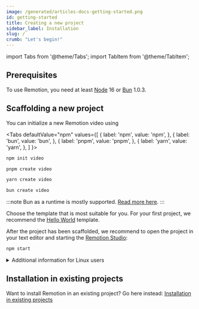 ```yaml
---
image: /generated/articles-docs-getting-started.png
id: getting-started
title: Creating a new project
sidebar_label: Installation
slug: /
crumb: "Let's begin!"
---
```


import Tabs from '@theme/Tabs';
import TabItem from '@theme/TabItem';

## Prerequisites

To use Remotion, you need at least [Node](https://nodejs.org/en/download/) 16 or [Bun](https://bun.sh) 1.0.3.

## Scaffolding a new project

You can initialize a new Remotion video using

<Tabs
defaultValue="npm"
values={[
{ label: 'npm', value: 'npm', },
{ label: 'bun', value: 'bun', },
{ label: 'pnpm', value: 'pnpm', },
{ label: 'yarn', value: 'yarn', },
]
}>
<TabItem value="npm">

```bash
npm init video
```

  </TabItem>
  <TabItem value="pnpm">

```bash
pnpm create video
```

  </TabItem>

  <TabItem value="yarn">

```bash
yarn create video
```

  </TabItem>

  <TabItem value="bun">

```bash
bun create video
```

:::note
Bun as a runtime is mostly supported. [Read more here](/docs/bun).
:::

  </TabItem>
</Tabs>

Choose the template that is most suitable for you. For your first project, we recommend the [Hello World](/templates/hello-world) template.

After the project has been scaffolded, we recommend to open the project in your text editor and starting the [Remotion Studio](/docs/studio):

```bash
npm start
```

<details>

<summary>
Additional information for Linux users

</summary>
Linux users need to install some additional packages to get Chrome/Puppeteer working correctly.
<Tabs
defaultValue="arch"
values={[
{ label: 'Arch Linux', value: 'arch', },
{ label: 'Ubuntu and Debian', value: 'ubuntu', },
]
}>

 <TabItem value="arch">

```bash
pacman -S dconf alsa-lib atk glibc cairo libcups dbus expat fontconfig gcc gdk-pixbuf2 glib2 gtk3 nspr pango gcc-libs libx11 libxcomposite libxcursor libxdamage libxext libxfixes libxi libxrandr libxrender libxss libxtst ca-certificates ttf-liberation libappindicator-gtk3 nss lsb-release xdg-utils wget mesa
```

  </TabItem>
<TabItem value="ubuntu">

```bash
apt install gconf-service libasound2 libatk1.0-0 libc6 libcairo2 libcups2 libdbus-1-3 libexpat1 libfontconfig1 libgcc1 libgconf-2-4 libgdk-pixbuf2.0-0 libglib2.0-0 libgtk-3-0 libnspr4 libpango-1.0-0 libpangocairo-1.0-0 libstdc++6 libx11-6 libx11-xcb1 libxcb1 libxcomposite1 libxcursor1 libxdamage1 libxext6 libxfixes3 libxi6 libxrandr2 libxrender1 libxss1 libxtst6 ca-certificates fonts-liberation libnss3 lsb-release xdg-utils wget libgbm-dev
```

:::note
Watch out for `apt` wanting to uninstall critical packages (e.g the Desktop) in order to install the Remotion dependencies. Abort the installation and seek help [in our Discord](https://remotion.dev/discord) if that happens!
:::

  </TabItem>

</Tabs>

Linux distros that use libc need at least version 2.31 of it. [Check here](https://github.com/remotion-dev/remotion/issues/2439) if your distro has it.

Got instructions for more Linux distributions? [Add them to this page](https://github.com/remotion-dev/remotion/edit/main/packages/docs/docs/getting-started.md)!

</details>

## Installation in existing projects

Want to install Remotion in an existing project? Go here instead: [Installation in existing projects](/docs/brownfield)
